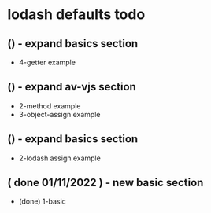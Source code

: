 # lodash defaults todo

## () - expand basics section
* 4-getter example

## () - expand av-vjs section
* 2-method example
* 3-object-assign example

## () - expand basics section
* 2-lodash assign example

## ( done 01/11/2022 ) - new basic section
* (done) 1-basic